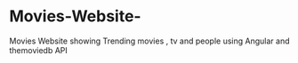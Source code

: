 # Movies-Website-
Movies Website showing Trending movies , tv and people using Angular and themoviedb API
